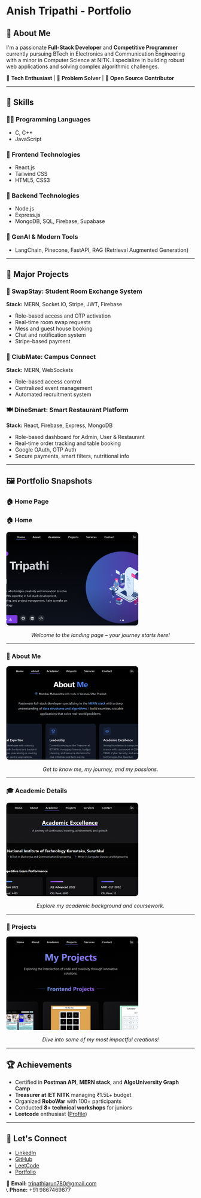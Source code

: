 # Anish Tripathi - Portfolio

## 👋 About Me

I'm a passionate **Full-Stack Developer** and **Competitive Programmer** currently pursuing BTech in Electronics and Communication Engineering with a minor in Computer Science at NITK. I specialize in building robust web applications and solving complex algorithmic challenges.

🔹 **Tech Enthusiast** | 🔹 **Problem Solver** | 🔹 **Open Source Contributor**

---

## 🧠 Skills

### 👨‍💻 Programming Languages

- C, C++
- JavaScript

### 🤩 Frontend Technologies

- React.js
- Tailwind CSS
- HTML5, CSS3

### 🔧 Backend Technologies

- Node.js
- Express.js
- MongoDB, SQL, Firebase, Supabase

### 🤖 GenAI & Modern Tools

- LangChain, Pinecone, FastAPI, RAG (Retrieval Augmented Generation)

---

## 🚀 Major Projects

### 🔄 SwapStay: Student Room Exchange System

**Stack:** MERN, Socket.IO, Stripe, JWT, Firebase

- Role-based access and OTP activation
- Real-time room swap requests
- Mess and guest house booking
- Chat and notification system
- Stripe-based payment

### 👫 ClubMate: Campus Connect

**Stack:** MERN, WebSockets

- Role-based access control
- Centralized event management
- Automated recruitment system

### 🍽️ DineSmart: Smart Restaurant Platform

**Stack:** React, Firebase, Express, MongoDB

- Role-based dashboard for Admin, User & Restaurant
- Real-time order tracking and table booking
- Google OAuth, OTP Auth
- Secure payments, smart filters, nutritional info

---

## 🖼️ Portfolio Snapshots

### 🏠 Home Page

### 🏠 Home

<img src="./assets/home.png" alt="Home Page" width="70%" style="height: 250px; object-fit: cover; border-radius: 8px;" />

<p align="center"><i>Welcome to the landing page – your journey starts here!</i></p>

---

### 🙋 About Me

<img src="./assets/about.png" alt="About Me" width="70%" style="height: 250px; object-fit: cover; border-radius: 8px;" />

<p align="center"><i>Get to know me, my journey, and my passions.</i></p>

---

### 🎓 Academic Details

<img src="./assets/projects.png" alt="Academic Details" width="70%" style="height: 250px; object-fit: cover; border-radius: 8px;" />

<p align="center"><i>Explore my academic background and coursework.</i></p>

---

### 🚀 Projects

<img src="./assets/featured.png" alt="Projects" width="70%" style="height: 250px; object-fit: cover; border-radius: 8px;" />

<p align="center"><i>Dive into some of my most impactful creations!</i></p>

---

## 🏆 Achievements

- Certified in **Postman API**, **MERN stack**, and **AlgoUniversity Graph Camp**
- **Treasurer at IET NITK** managing ₹1.5L+ budget
- Organized **RoboWar** with 100+ participants
- Conducted **8+ technical workshops** for juniors
- **Leetcode** enthusiast ([Profile](https://leetcode.com/u/AnishTripathi/))

---

## 🔗 Let's Connect

- [LinkedIn](https://www.linkedin.com/in/anish-t-223238270/)
- [GitHub](https://github.com/yourusername)
- [LeetCode](https://leetcode.com/u/AnishTripathi/)
- [Portfolio](https://portfolio-sandy-nine-48.vercel.app/)

📧 **Email:** tripathiarun780@gmail.com  
📞 **Phone:** +91 9867469877
